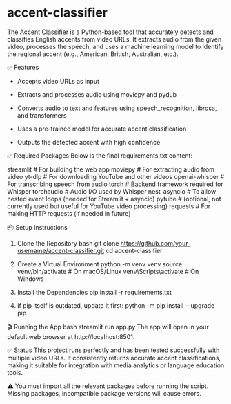 # accent-classifier

The Accent Classifier is a Python-based tool that accurately detects and classifies English accents from video URLs. It extracts audio from the given video, processes the speech, and uses a machine learning model to identify the regional accent (e.g., American, British, Australian, etc.).

✅ Features
 - Accepts video URLs as input

 - Extracts and processes audio using moviepy and pydub

 - Converts audio to text and features using speech_recognition, librosa, and transformers

 - Uses a pre-trained model for accurate accent classification

 - Outputs the detected accent with high confidence


✅ Required Packages
Below is the final requirements.txt content:

streamlit                   # For building the web app
moviepy                     # For extracting audio from video
yt-dlp                      # For downloading YouTube and other videos
openai-whisper              # For transcribing speech from audio
torch                       # Backend framework required for Whisper
torchaudio                  # Audio I/O used by Whisper
nest_asyncio                # To allow nested event loops (needed for Streamlit + asyncio)
pytube                      # (optional, not currently used but useful for YouTube video processing)
requests                    # For making HTTP requests (if needed in future)

📦 Setup Instructions
1. Clone the Repository
bash
   git clone https://github.com/your-username/accent-classifier.git
   cd accent-classifier
   
3.  Create a Virtual Environment
python -m venv venv
source venv/bin/activate       # On macOS/Linux
venv\Scripts\activate          # On Windows

4. Install the Dependencies
   pip install -r requirements.txt
   
5. if pip itself is outdated, update it first:
         python -m pip install --upgrade pip   
    
🎬 Running the App
bash
    streamlit run app.py
The app will open in your default web browser at http://localhost:8501.


✅ Status
This project runs perfectly and has been tested successfully with multiple video URLs. It consistently returns accurate accent classifications, making it suitable for integration with media analytics or language education tools.

⚠️ You must import all the relevant packages before running the script. Missing packages, incompatible package versions will cause errors. 

